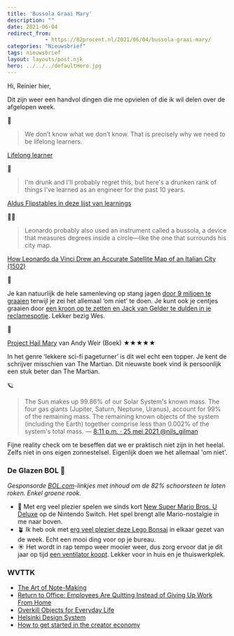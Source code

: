 ```yaml
---
title: 'Bussola Graai Mary'
description: ""
date: 2021-06-04
redirect_from: 
            - https://82procent.nl/2021/06/04/bussola-graai-mary/
categories: "Nieuwsbrief"
tags: nieuwsbrief	
layout: layouts/post.njk
hero: ../../../defaultHero.jpg
---
```

<!-- wp:paragraph -->

Hi, Reinier hier,

<!-- /wp:paragraph -->

<!-- wp:paragraph -->

Dit zijn weer een handvol dingen die me opvielen of die ik wil delen over de afgelopen week.

<!-- /wp:paragraph -->

<!-- wp:paragraph -->

🧠

<!-- /wp:paragraph -->

<!-- wp:quote -->

> We don’t know what we don’t know. That is precisely why we need to be lifelong learners.

<!-- /wp:quote -->

<!-- wp:paragraph -->

[Lifelong learner](https://buditanrim.co/2021/lifelong-learner/?ref=heydesigner)

<!-- /wp:paragraph -->

<!-- wp:paragraph -->

🥃

<!-- /wp:paragraph -->

<!-- wp:quote -->

> I'm drunk and I'll probably regret this, but here's a drunken rank of things I've learned as an engineer for the past 10 years.

<!-- /wp:quote -->

<!-- wp:paragraph -->

[Aldus Flipstables in deze lijst van learnings](https://old.reddit.com/r/ExperiencedDevs/comments/nmodyl/drunk_post_things_ive_learned_as_a_sr_engineer/)

<!-- /wp:paragraph -->

<!-- wp:paragraph -->

👨‍🎨

<!-- /wp:paragraph -->

<!-- wp:quote -->

> Leonardo probably also used an instrument called a bussola, a device that measures degrees inside a circle—like the one that surrounds his city map.

<!-- /wp:quote -->

<!-- wp:paragraph -->

[How Leonardo da Vinci Drew an Accurate Satellite Map of an Italian City (1502)](https://www.openculture.com/2019/04/how-leonardo-da-vinci-drew-an-accurate-satellite-map-of-an-italian-city-1502.html)

<!-- /wp:paragraph -->

<!-- wp:paragraph -->

🤴

<!-- /wp:paragraph -->

<!-- wp:paragraph -->

Je kan natuurlijk de hele samenleving op stang jagen [door 9 miljoen te graaien](https://nos.nl/artikel/2383055-van-lienden-hield-9-miljoen-over-aan-omstreden-mondkapjesdeal) terwijl je zei het allemaal ‘om niet’ te doen. Je kunt ook je centjes graaien door [een kroon op te zetten en Jack van Gelder te dulden in je reclamespotje](https://m.youtube.com/watch?v=EcxG2q4UZM8). Lekker bezig Wes.

<!-- /wp:paragraph -->

<!-- wp:paragraph -->

📕

<!-- /wp:paragraph -->

<!-- wp:paragraph -->

[Project Hail Mary](https://www.goodreads.com/book/show/54493401-project-hail-mary) van Andy Weir (Boek) ★★★★★

<!-- /wp:paragraph -->

<!-- wp:paragraph -->

In het genre ‘lekkere sci-fi pageturner’ is dit wel echt een topper. Je kent de schrijver misschien van The Martian. Dit nieuwste boek vind ik persoonlijk een stuk beter dan The Martian.

<!-- /wp:paragraph -->

<!-- wp:paragraph -->

🪐

<!-- /wp:paragraph -->

<!-- wp:quote -->

> The Sun makes up 99.86% of our Solar System's known mass. The four gas giants (Jupiter, Saturn, Neptune, Uranus), account for 99% of the remaining mass. The remaining known objects of the system (including the Earth) together comprise less than 0.002% of the system's total mass. — [8:11 p.m. · 25 mei 2021 @nils_gilman](https://twitter.com/nils_gilman/status/1397254062362353665)

<!-- /wp:quote -->

<!-- wp:paragraph -->

Fijne reality check om te beseffen dat we er praktisch niet zijn in het heelal. Zelfs niet in ons eigen zonnestelsel. Eigenlijk doen we het allemaal 'om niet'.

<!-- /wp:paragraph -->

<!-- wp:heading {"level":3} -->

### De Glazen BOL 🔮

<!-- /wp:heading -->

<!-- wp:paragraph -->

_Gesponsorde [BOL.com](https://partner.bol.com/click/click?p=2&t=url&s=1066120&f=TXL&url=https%3A%2F%2Fwww.bol.com%2Fnl%2F&name=de%20winkel%20van%20ons%20allemaal)-linkjes met inhoud om de 82% schoorsteen te laten roken. Enkel groene rook._

<!-- /wp:paragraph -->

<!-- wp:list -->

- 👾 Met erg veel plezier spelen we sinds kort [New Super Mario Bros. U Deluxe](https://partner.bol.com/click/click?p=2&t=url&s=1066120&f=TXL&url=https%3A%2F%2Fwww.bol.com%2Fnl%2Fp%2Fnew-super-mario-bros-u-deluxe-switch%2F9200000099049834%2F&name=New%20Super%20Mario%20Bros.%20U%20Deluxe%20-%20Switch) op de Nintendo Switch. Het spel brengt alle Mario-nostalgie in me naar boven.
- 🪴 Ik heb ook met [erg veel plezier deze Lego Bonsai](https://partner.bol.com/click/click?p=2&t=url&s=1066120&f=TXL&url=https%3A%2F%2Fwww.bol.com%2Fnl%2Fp%2Flego-creator-expert-bonsaiboompje-10281%2F9300000015132313%2F&name=LEGO%20Creator%20Expert%20Bonsaiboompje%20-%2010281) in elkaar gezet van de week. Echt een mooi ding voor op je bureau.
- ☀️ Het wordt in rap tempo weer mooier weer, dus zorg ervoor dat je dit jaar op tijd [een ventilator koopt](https://partner.bol.com/click/click?p=2&t=url&s=1066120&f=TXL&url=https%3A%2F%2Fwww.bol.com%2Fnl%2Fp%2Fhoneywell-ht900e-vloerventilator-zwart%2F9000000011225124%2F&name=Honeywell%20HT900E%20-%20Vloerventilator%20-%20Zwart). Lekker voor in huis en je thuiswerkplek.

<!-- /wp:list -->

<!-- wp:heading {"level":3} -->

### WVTTK

<!-- /wp:heading -->

<!-- wp:list -->

- [The Art of Note-Making](https://thesweetsetup.com/the-art-of-note-making/)
- [Return to Office: Employees Are Quitting Instead of Giving Up Work From Home](https://www.bloomberg.com/news/articles/2021-06-01/return-to-office-employees-are-quitting-instead-of-giving-up-work-from-home)
- [Overkill Objects for Everyday Life](https://neil.computer/notes/overkill-objects-for-everyday-life/)
- [Helsinki Design System](https://hds.hel.fi/?ref=heydesigner)
- [How to get started in the creator economy](https://ghost.org/blog/creator-economy/)

<!-- /wp:list -->
